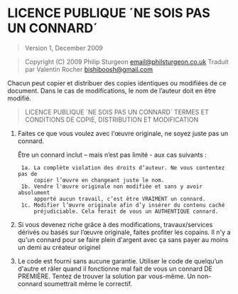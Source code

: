 # LICENCE PUBLIQUE ´NE SOIS PAS UN CONNARD´

> Version 1, December 2009

> Copyright (C) 2009 Philip Sturgeon <email@philsturgeon.co.uk>
> Traduit par Valentin Rocher <bishiboosh@gmail.com>
 
 Chacun peut copier et distribuer des copies identiques ou
modifiées de ce document. Dans le cas de modifications, le nom de l’auteur
doit en être modifié.

> LICENCE PUBLIQUE ´NE SOIS PAS UN CONNARD´
> TERMES ET CONDITIONS DE COPIE, DISTRIBUTION ET MODIFICATION

 1. Faites ce que vous voulez avec l'œuvre originale, ne soyez juste pas un connard.

     Être un connard inclut – mais n’est pas limité - aux cas suivants :

         1a. La complète violation des droits d’auteur. Ne vous contentez pas de
             copier l’œuvre en changeant juste le nom.
         1b. Vendre l'œuvre originale non modifiée et sans y avoir absolument
             apporté aucun travail, c’est être VRAIMENT un connard.
         1c. Modifier l’œuvre originale afin d’y insérer du contenu caché
             préjudiciable. Cela ferait de vous un AUTHENTIQUE connard.

  2. Si vous devenez riche grâce à des modifications, travaux/services dérivés
     ou basés sur l’œuvre originale, faites profiter les copains. Il n'y a qu'un connard
     pour se faire plein d'argent avec ça sans payer au moins un demi au créateur originel

  3. Le code est fourni sans aucune garantie. Utiliser le code de quelqu’un
     d'autre et râler quand il fonctionne mal fait de vous un connard DE PREMIÈRE.
     Tentez de trouver la solution par vous-même. Un non-connard soumettrait même le
     correctif.
